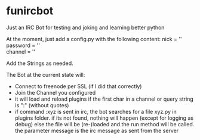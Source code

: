 # funircbot
Just an IRC Bot for testing and joking and learning better python

At the moment, just add a config.py with the following content:
nick = ''<br>
password = ''<br>
channel = ''<br>

Add the Strings as needed.

The Bot at the current state will:
 - Connect to freenode per SSL (if I did that correctly)
 - Join the Channel you configured
 - it will load and reload plugins if the first char in a channel or query string is ":" (without quotes)
  - if command :xyz is sent in irc, the bot searches for a file xyz.py in plugins folder.
      if its not found, nothing will happen (except for logging as debug) else the file will be (re-)loaded and the run method will be called.
      the parameter message is the irc message as sent from the server
